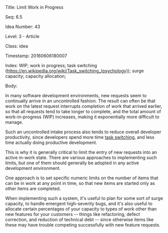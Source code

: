Title:  Limit Work in Progress

Seq:    6.5

Idea Number: 43

Level:  3 - Article

Class:  idea

Timestamp: 20160606180007

Index:  WIP; work in progress; task switching (https://en.wikipedia.org/wiki/Task_switching_(psychology)); surge capacity; capacity allocation; 

Body:

In many software development environments, new requests seem to continually arrive in an uncontrolled fashion. The result can often be that work on the latest request interrupts completion of work that arrived earlier, so that all requests tend to take longer to complete, and the total amount of work-in-progress (WIP) increases, making it exponentially more difficult to manage.

Such an uncontrolled intake process also tends to reduce overall developer productivity, since developers spend more time [task switching](https://en.wikipedia.org/wiki/Task_switching_(psychology)), and less time actually doing productive development.

This is why it is generally critical to limit the entry of new requests into an active in-work state. There are various approaches to implementing such limits, but one of them should generally be adopted in any active development environment.

One approach is to set specific numeric limits on the number of items that can be in work at any point in time, so that new items are started only as other items are completed.

When implementing such a system, it's useful to plan for some sort of surge capacity, to handle emergent high-severity bugs, and it's also useful to allocate certain percentages of your capacity to types of work other than new features for your customers -- things like refactoring, defect correction, and reduction of technical debt -- since otherwise items like these may have trouble competing successfully with new feature requests.
